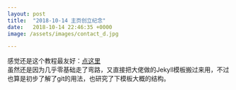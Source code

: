 ```yaml
---
layout: post
title:  "2018-10-14 主页创立纪念"
date:   2018-10-14 22:46:35 +0000
image: /assets/images/contact_d.jpg

---
```


感觉还是这个教程最友好：[点这里](https://blog.csdn.net/u012168038/article/details/77715439)  
虽然还是因为几乎零基础走了弯路，又直接把大佬做的Jekyll模板搬过来用，不过也算是初步了解了git的用法，也研究了下模板大概的结构。